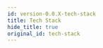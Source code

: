 ```yaml
---
id: version-0.0.X-tech-stack
title: Tech Stack
hide_title: true
original_id: tech-stack
---
```


<div id="supertokens-tech-stack-selection"></div>